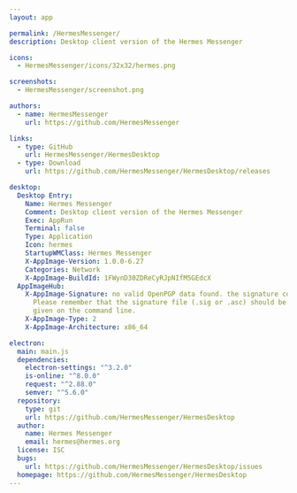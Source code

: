 ```yaml
---
layout: app

permalink: /HermesMessenger/
description: Desktop client version of the Hermes Messenger

icons:
  - HermesMessenger/icons/32x32/hermes.png

screenshots:
  - HermesMessenger/screenshot.png

authors:
  - name: HermesMessenger
    url: https://github.com/HermesMessenger

links:
  - type: GitHub
    url: HermesMessenger/HermesDesktop
  - type: Download
    url: https://github.com/HermesMessenger/HermesDesktop/releases

desktop:
  Desktop Entry:
    Name: Hermes Messenger
    Comment: Desktop client version of the Hermes Messenger
    Exec: AppRun
    Terminal: false
    Type: Application
    Icon: hermes
    StartupWMClass: Hermes Messenger
    X-AppImage-Version: 1.0.0-6.27
    Categories: Network
    X-AppImage-BuildId: 1FWynD30ZDReCyRJpNIfM5GEdcX
  AppImageHub:
    X-AppImage-Signature: no valid OpenPGP data found. the signature could not be verified.
      Please remember that the signature file (.sig or .asc) should be the first file
      given on the command line.
    X-AppImage-Type: 2
    X-AppImage-Architecture: x86_64

electron:
  main: main.js
  dependencies:
    electron-settings: "^3.2.0"
    is-online: "^8.0.0"
    request: "^2.88.0"
    semver: "^5.6.0"
  repository:
    type: git
    url: https://github.com/HermesMessenger/HermesDesktop
  author:
    name: Hermes Messenger
    email: hermes@hermes.org
  license: ISC
  bugs:
    url: https://github.com/HermesMessenger/HermesDesktop/issues
  homepage: https://github.com/HermesMessenger/HermesDesktop
---
```

